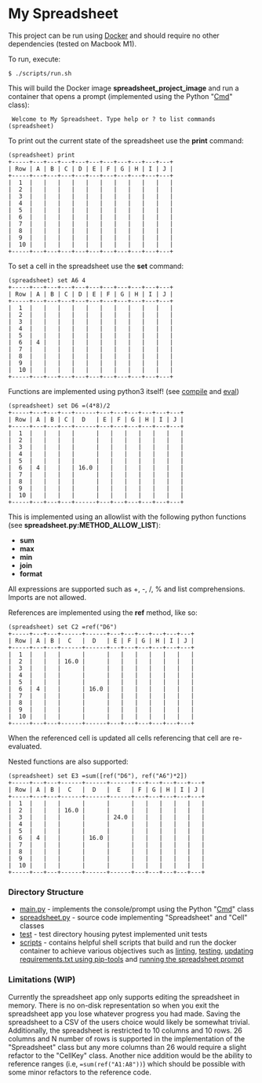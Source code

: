# My Spreadsheet

This project can be run using [Docker](https://www.docker.com/) and should require no other dependencies (tested on Macbook M1).

To run, execute:
```
$ ./scripts/run.sh
```

This will build the Docker image **spreadsheet_project_image** and run a container that opens a prompt (implemented using the Python "[Cmd](https://docs.python.org/3/library/cmd.html)" class):

```
 Welcome to My Spreadsheet. Type help or ? to list commands
(spreadsheet)
```

To print out the current state of the spreadsheet use the **print** command:

```
(spreadsheet) print
+-----+---+---+---+---+---+---+---+---+---+---+
| Row | A | B | C | D | E | F | G | H | I | J |
+-----+---+---+---+---+---+---+---+---+---+---+
|  1  |   |   |   |   |   |   |   |   |   |   |
|  2  |   |   |   |   |   |   |   |   |   |   |
|  3  |   |   |   |   |   |   |   |   |   |   |
|  4  |   |   |   |   |   |   |   |   |   |   |
|  5  |   |   |   |   |   |   |   |   |   |   |
|  6  |   |   |   |   |   |   |   |   |   |   |
|  7  |   |   |   |   |   |   |   |   |   |   |
|  8  |   |   |   |   |   |   |   |   |   |   |
|  9  |   |   |   |   |   |   |   |   |   |   |
|  10 |   |   |   |   |   |   |   |   |   |   |
+-----+---+---+---+---+---+---+---+---+---+---+
```

To set a cell in the spreadsheet use the **set** command:

```
(spreadsheet) set A6 4
+-----+---+---+---+---+---+---+---+---+---+---+
| Row | A | B | C | D | E | F | G | H | I | J |
+-----+---+---+---+---+---+---+---+---+---+---+
|  1  |   |   |   |   |   |   |   |   |   |   |
|  2  |   |   |   |   |   |   |   |   |   |   |
|  3  |   |   |   |   |   |   |   |   |   |   |
|  4  |   |   |   |   |   |   |   |   |   |   |
|  5  |   |   |   |   |   |   |   |   |   |   |
|  6  | 4 |   |   |   |   |   |   |   |   |   |
|  7  |   |   |   |   |   |   |   |   |   |   |
|  8  |   |   |   |   |   |   |   |   |   |   |
|  9  |   |   |   |   |   |   |   |   |   |   |
|  10 |   |   |   |   |   |   |   |   |   |   |
+-----+---+---+---+---+---+---+---+---+---+---+
```
Functions are implemented using python3 itself! (see [compile](https://docs.python.org/3/library/functions.html#compile) and [eval](https://docs.python.org/3/library/functions.html#eval))

```
(spreadsheet) set D6 =(4*8)/2
+-----+---+---+---+------+---+---+---+---+---+---+
| Row | A | B | C |  D   | E | F | G | H | I | J |
+-----+---+---+---+------+---+---+---+---+---+---+
|  1  |   |   |   |      |   |   |   |   |   |   |
|  2  |   |   |   |      |   |   |   |   |   |   |
|  3  |   |   |   |      |   |   |   |   |   |   |
|  4  |   |   |   |      |   |   |   |   |   |   |
|  5  |   |   |   |      |   |   |   |   |   |   |
|  6  | 4 |   |   | 16.0 |   |   |   |   |   |   |
|  7  |   |   |   |      |   |   |   |   |   |   |
|  8  |   |   |   |      |   |   |   |   |   |   |
|  9  |   |   |   |      |   |   |   |   |   |   |
|  10 |   |   |   |      |   |   |   |   |   |   |
+-----+---+---+---+------+---+---+---+---+---+---+
```

This is implemented using an allowlist with the following python functions (see **spreadsheet.py:METHOD_ALLOW_LIST**):

* **sum**
* **max**
* **min**
* **join**
* **format**

All expressions are supported such as +, -, /, % and list comprehensions. Imports are not allowed.

References are implemented using the **ref** method, like so:
```
(spreadsheet) set C2 =ref("D6")
+-----+---+---+------+------+---+---+---+---+---+---+
| Row | A | B |  C   |  D   | E | F | G | H | I | J |
+-----+---+---+------+------+---+---+---+---+---+---+
|  1  |   |   |      |      |   |   |   |   |   |   |
|  2  |   |   | 16.0 |      |   |   |   |   |   |   |
|  3  |   |   |      |      |   |   |   |   |   |   |
|  4  |   |   |      |      |   |   |   |   |   |   |
|  5  |   |   |      |      |   |   |   |   |   |   |
|  6  | 4 |   |      | 16.0 |   |   |   |   |   |   |
|  7  |   |   |      |      |   |   |   |   |   |   |
|  8  |   |   |      |      |   |   |   |   |   |   |
|  9  |   |   |      |      |   |   |   |   |   |   |
|  10 |   |   |      |      |   |   |   |   |   |   |
+-----+---+---+------+------+---+---+---+---+---+---+
```

When the referenced cell is updated all cells referencing that cell are re-evaluated.

Nested functions are also supported:

```
(spreadsheet) set E3 =sum([ref("D6"), ref("A6")*2])
+-----+---+---+------+------+------+---+---+---+---+---+
| Row | A | B |  C   |  D   |  E   | F | G | H | I | J |
+-----+---+---+------+------+------+---+---+---+---+---+
|  1  |   |   |      |      |      |   |   |   |   |   |
|  2  |   |   | 16.0 |      |      |   |   |   |   |   |
|  3  |   |   |      |      | 24.0 |   |   |   |   |   |
|  4  |   |   |      |      |      |   |   |   |   |   |
|  5  |   |   |      |      |      |   |   |   |   |   |
|  6  | 4 |   |      | 16.0 |      |   |   |   |   |   |
|  7  |   |   |      |      |      |   |   |   |   |   |
|  8  |   |   |      |      |      |   |   |   |   |   |
|  9  |   |   |      |      |      |   |   |   |   |   |
|  10 |   |   |      |      |      |   |   |   |   |   |
+-----+---+---+------+------+------+---+---+---+---+---+
```

### Directory Structure
* [main.py](./main.py) - implements the console/prompt using the Python "[Cmd](https://docs.python.org/3/library/cmd.html)" class
* [spreadsheet.py](./spreadsheet.py) - source code implementing "Spreadsheet" and "Cell" classes
* [test](./test) - test directory housing pytest implemented unit tests
* [scripts](./scripts) - contains helpful shell scripts that build and run the docker container to achieve various objectives such as [linting](./scripts/lint.sh), [testing](./scripts/test.sh), [updating requirements.txt using pip-tools](./scripts/update_requirements.sh) and [running the spreadsheet prompt](./scripts/run.sh)


### Limitations (WIP)

Currently the spreadsheet app only supports editing the spreadsheet in memory.  There is no on-disk representation so when you exit the spreadsheet app you lose whatever progress you had made.  Saving the spreadsheet to a CSV of the users choice would likely be somewhat trivial.  Additionally, the spreadsheet is restricted to 10 columns and 10 rows.  26 columns and N number of rows is supported in the implementation of the "Spreadsheet" class but any more columns than 26 would require a slight refactor to the "CellKey" class.  Another nice addition would be the ability to reference ranges (i.e, ```=sum(ref("A1:A8"))```) which should be possible with some minor refactors to the reference code.